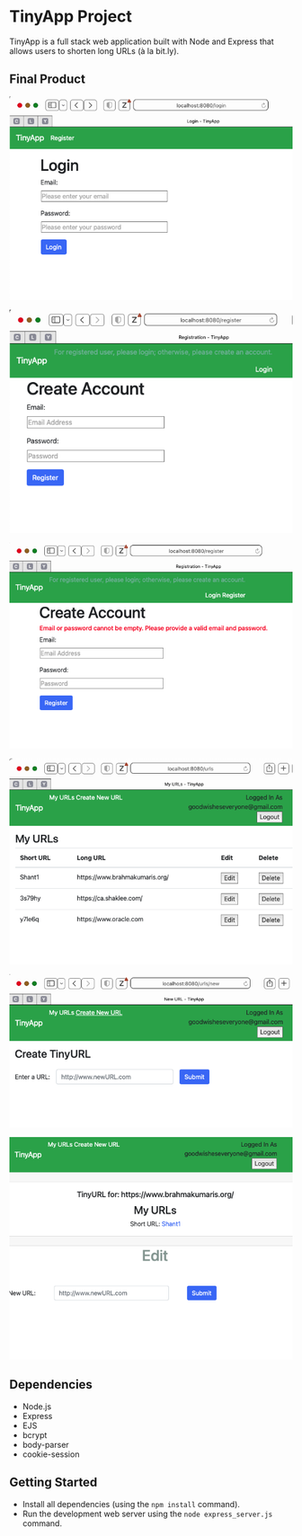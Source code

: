 # TinyApp Project

TinyApp is a full stack web application built with Node and Express that allows users to shorten long URLs (à la bit.ly).


## Final Product

!["Screenshot of Login page"](https://github.com/goodWishesEveryone/tinyapp/blob/master/docs/login-page.png?raw=true)

!["Screenshot of Register page"](https://github.com/goodWishesEveryone/tinyapp/blob/master/docs/register-page.png?raw=true)

!["screenshot of Register with Error page"](https://github.com/goodWishesEveryone/tinyapp/blob/master/docs/registerWithError-page.png.png?raw=true)

!["Screenshot of My URLs page"](https://github.com/goodWishesEveryone/tinyapp/blob/master/docs/myURLs-page.png?raw=true)

!["screenshot of Create Tiny URL page"](https://github.com/goodWishesEveryone/tinyapp/blob/master/docs/newURL-page.png?raw=true)

!["Screenshot of Edit URL page"](https://github.com/goodWishesEveryone/tinyapp/blob/master/docs/editURL-page.png?raw=true)


## Dependencies

- Node.js
- Express
- EJS
- bcrypt
- body-parser
- cookie-session


## Getting Started

- Install all dependencies (using the `npm install` command).
- Run the development web server using the `node express_server.js` command.